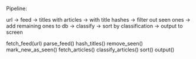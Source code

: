 Pipeline:

url -> feed -> titles with articles -> with title hashes
 -> filter out seen ones -> add remaining ones to db
 -> classify -> sort by classification -> output to screen

fetch_feed(url)
parse_feed()
hash_titles()
remove_seen()
mark_new_as_seen()
fetch_articles()
classify_articles()
sort()
output()


